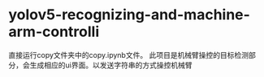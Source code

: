 # yolov5-recognizing-and-machine-arm-controlli
直接运行copy文件夹中的copy.ipynb文件。
此项目是机械臂操控的目标检测部分，会生成相应的ui界面。以发送字符串的方式操控机械臂
